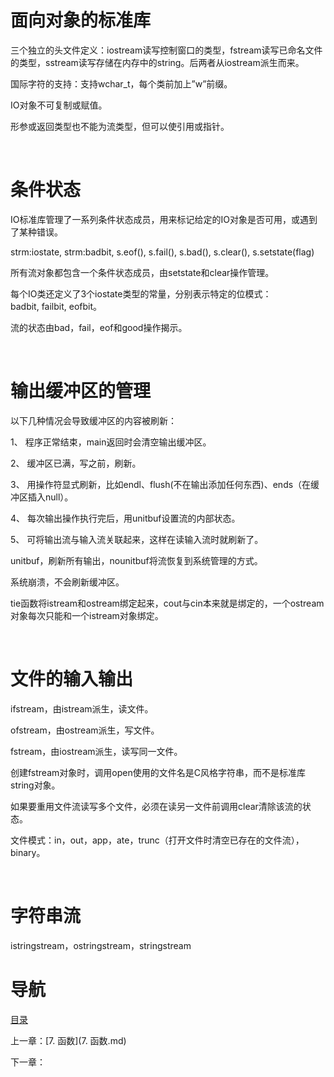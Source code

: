 # 面向对象的标准库

三个独立的头文件定义：iostream读写控制窗口的类型，fstream读写已命名文件的类型，sstream读写存储在内存中的string。后两者从iostream派生而来。

国际字符的支持：支持wchar_t，每个类前加上”w”前缀。

IO对象不可复制或赋值。

形参或返回类型也不能为流类型，但可以使引用或指针。

 

# 条件状态

IO标准库管理了一系列条件状态成员，用来标记给定的IO对象是否可用，或遇到了某种错误。

strm:iostate, strm:badbit, s.eof(), s.fail(), s.bad(), s.clear(), s.setstate(flag)

所有流对象都包含一个条件状态成员，由setstate和clear操作管理。

每个IO类还定义了3个iostate类型的常量，分别表示特定的位模式：badbit, failbit, eofbit。

流的状态由bad，fail，eof和good操作揭示。

 

# 输出缓冲区的管理

以下几种情况会导致缓冲区的内容被刷新：

1、 程序正常结束，main返回时会清空输出缓冲区。

2、 缓冲区已满，写之前，刷新。

3、 用操作符显式刷新，比如endl、flush(不在输出添加任何东西)、ends（在缓冲区插入null）。

4、 每次输出操作执行完后，用unitbuf设置流的内部状态。

5、 可将输出流与输入流关联起来，这样在读输入流时就刷新了。

unitbuf，刷新所有输出，nounitbuf将流恢复到系统管理的方式。

系统崩溃，不会刷新缓冲区。

tie函数将istream和ostream绑定起来，cout与cin本来就是绑定的，一个ostream对象每次只能和一个istream对象绑定。

 

# 文件的输入输出

ifstream，由istream派生，读文件。

ofstream，由ostream派生，写文件。

fstream，由iostream派生，读写同一文件。

创建fstream对象时，调用open使用的文件名是C风格字符串，而不是标准库string对象。

如果要重用文件流读写多个文件，必须在读另一文件前调用clear清除该流的状态。

文件模式：in，out，app，ate，trunc（打开文件时清空已存在的文件流），binary。

 

# 字符串流

istringstream，ostringstream，stringstream

# 导航

[目录](README.md)

上一章：[7. 函数](7. 函数.md)

下一章：
